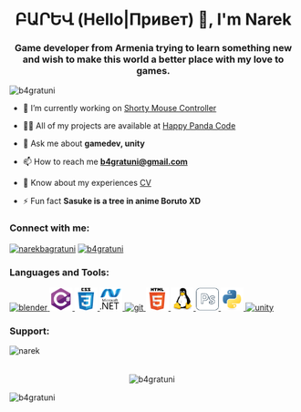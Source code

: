 <h1 align="center">ԲԱՐԵՎ (Hello|Привет) 👋, I'm Narek</h1>
<h3 align="center">Game developer from Armenia trying to learn something new and wish to make this world a better place with my love to games.</h3>

<p align="left"> <img src="https://komarev.com/ghpvc/?username=b4gratuni&label=Profile%20views&color=0e75b6&style=flat" alt="b4gratuni" /> </p>

- 🔭 I’m currently working on [Shorty Mouse Controller](https://github.com/b4gratuni/shorty-mouse-controller)

- 👨‍💻 All of my projects are available at [Happy Panda Code](https://happypandacode.ru/)

- 💬 Ask me about **gamedev, unity**

- 📫 How to reach me **b4gratuni@gmail.com**

- 📄 Know about my experiences [CV](https://drive.google.com/file/d/1qo2Zq6gozLRo3KBIUIAT0JCZSQCuF_r5/view?usp=sharing)

- ⚡ Fun fact **Sasuke is a tree in anime Boruto XD**

<h3 align="left">Connect with me:</h3>
<p align="left">
<a href="https://linkedin.com/in/narekbagratuni" target="blank"><img align="center" src="https://raw.githubusercontent.com/rahuldkjain/github-profile-readme-generator/master/src/images/icons/Social/linked-in-alt.svg" alt="narekbagratuni" height="30" width="40" /></a>
<a href="https://fb.com/b4gratuni" target="blank"><img align="center" src="https://raw.githubusercontent.com/rahuldkjain/github-profile-readme-generator/master/src/images/icons/Social/facebook.svg" alt="b4gratuni" height="30" width="40" /></a>
</p>

<h3 align="left">Languages and Tools:</h3>
<p align="left"> <a href="https://www.blender.org/" target="_blank" rel="noreferrer"> <img src="https://download.blender.org/branding/community/blender_community_badge_white.svg" alt="blender" width="40" height="40"/> </a> <a href="https://www.w3schools.com/cs/" target="_blank" rel="noreferrer"> <img src="https://raw.githubusercontent.com/devicons/devicon/master/icons/csharp/csharp-original.svg" alt="csharp" width="40" height="40"/> </a> <a href="https://www.w3schools.com/css/" target="_blank" rel="noreferrer"> <img src="https://raw.githubusercontent.com/devicons/devicon/master/icons/css3/css3-original-wordmark.svg" alt="css3" width="40" height="40"/> </a> <a href="https://dotnet.microsoft.com/" target="_blank" rel="noreferrer"> <img src="https://raw.githubusercontent.com/devicons/devicon/master/icons/dot-net/dot-net-original-wordmark.svg" alt="dotnet" width="40" height="40"/> </a> <a href="https://git-scm.com/" target="_blank" rel="noreferrer"> <img src="https://www.vectorlogo.zone/logos/git-scm/git-scm-icon.svg" alt="git" width="40" height="40"/> </a> <a href="https://www.w3.org/html/" target="_blank" rel="noreferrer"> <img src="https://raw.githubusercontent.com/devicons/devicon/master/icons/html5/html5-original-wordmark.svg" alt="html5" width="40" height="40"/> </a> <a href="https://www.linux.org/" target="_blank" rel="noreferrer"> <img src="https://raw.githubusercontent.com/devicons/devicon/master/icons/linux/linux-original.svg" alt="linux" width="40" height="40"/> </a> <a href="https://www.photoshop.com/en" target="_blank" rel="noreferrer"> <img src="https://raw.githubusercontent.com/devicons/devicon/master/icons/photoshop/photoshop-line.svg" alt="photoshop" width="40" height="40"/> </a> <a href="https://www.python.org" target="_blank" rel="noreferrer"> <img src="https://raw.githubusercontent.com/devicons/devicon/master/icons/python/python-original.svg" alt="python" width="40" height="40"/> </a> <a href="https://unity.com/" target="_blank" rel="noreferrer"> <img src="https://www.vectorlogo.zone/logos/unity3d/unity3d-icon.svg" alt="unity" width="40" height="40"/> </a> </p>


<h3 align="left">Support:</h3>
<p><a href="https://www.buymeacoffee.com/narek"> <img align="left" src="https://cdn.buymeacoffee.com/buttons/v2/default-yellow.png" height="50" width="210" alt="narek" /></a></p><br><br>


<p><img align="center" src="https://github-readme-stats.vercel.app/api/top-langs?username=b4gratuni&show_icons=true&locale=en&layout=compact" alt="b4gratuni" /></p>

<p><img align="center" src="https://github-readme-streak-stats.herokuapp.com/?user=b4gratuni&" alt="b4gratuni" /></p>
